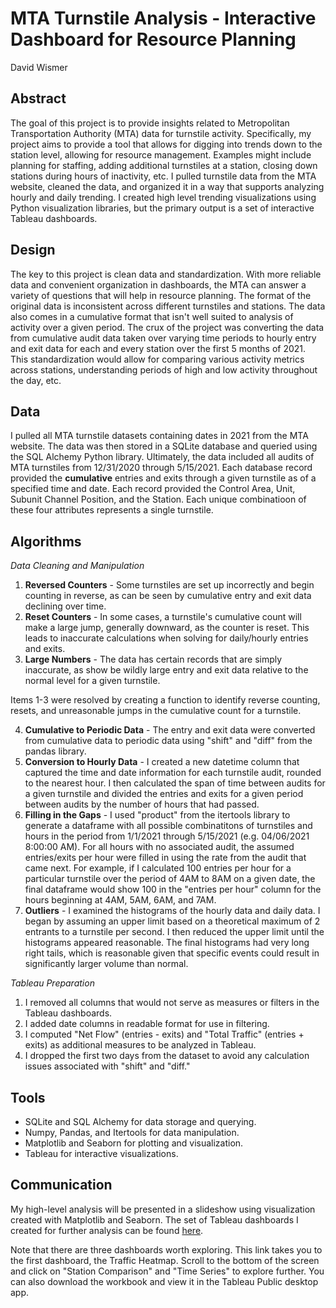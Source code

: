 # MTA Turnstile Analysis - Interactive Dashboard for Resource Planning
David Wismer

## Abstract
The goal of this project is to provide insights related to Metropolitan Transportation Authority (MTA) data for turnstile activity. Specifically, my project aims to provide a tool that allows for digging into trends down to the station level, allowing for resource management. Examples might include planning for staffing, adding additional turnstiles at a station, closing down stations during hours of inactivity, etc. I pulled turnstile data from the MTA website, cleaned the data, and organized it in a way that supports analyzing hourly and daily trending. I created high level trending visualizations using Python visualization libraries, but the primary output is a set of interactive Tableau dashboards.

## Design
The key to this project is clean data and standardization. With more reliable data and convenient organization in dashboards, the MTA can answer a variety of questions that will help in resource planning. The format of the original data is inconsistent across different turnstiles and stations. The data also comes in a cumulative format that isn't well suited to analysis of activity over a given period. The crux of the project was converting the data from cumulative audit data taken over varying time periods to hourly entry and exit data for each and every station over the first 5 months of 2021. This standardization would allow for comparing various activity metrics across stations, understanding periods of high and low activity throughout the day, etc.

## Data
I pulled all MTA turnstile datasets containing dates in 2021 from the MTA website. The data was then stored in a SQLite database and queried using the SQL Alchemy Python library. Ultimately, the data included all audits of MTA turnstiles from 12/31/2020 through 5/15/2021. Each database record provided the **cumulative** entries and exits through a given turnstile as of a specified time and date. Each record provided the Control Area, Unit, Subunit Channel Position, and the Station. Each unique combinatioon of these four attributes represents a single turnstile.

## Algorithms

*Data Cleaning and Manipulation*
1. **Reversed Counters** - Some turnstiles are set up incorrectly and begin counting in reverse, as can be seen by cumulative entry and exit data declining over time.
2. **Reset Counters** - In some cases, a turnstile's cumulative count will make a large jump, generally downward, as the counter is reset. This leads to inaccurate calculations when solving for daily/hourly entries and exits.
3. **Large Numbers** - The data has certain records that are simply inaccurate, as show be wildly large entry and exit data relative to the normal level for a given turnstile.

Items 1-3 were resolved by creating a function to identify reverse counting, resets, and unreasonable jumps in the cumulative count for a turnstile.

4. **Cumulative to Periodic Data** - The entry and exit data were converted from cumulative data to periodic data using "shift" and "diff" from the pandas library.
5. **Conversion to Hourly Data** - I created a new datetime column that captured the time and date information for each turnstile audit, rounded to the nearest hour. I then calculated the span of time between audits for a given turnstile and divided the entries and exits for a given period between audits by the number of hours that had passed.
6. **Filling in the Gaps** - I used "product" from the itertools library to generate a dataframe with all possible combinatitons of turnstiles and hours in the period from 1/1/2021 through 5/15/2021 (e.g. 04/06/2021 8:00:00 AM). For all hours with no associated audit, the assumed entries/exits per hour were filled in using the rate from the audit that came next. For example, if I calculated 100 entries per hour for a particular turnstile over the period of 4AM to 8AM on a given date, the final dataframe would show 100 in the "entries per hour" column for the hours beginning at 4AM, 5AM, 6AM, and 7AM.
7. **Outliers** - I examined the histograms of the hourly data and daily data. I began by assuming an upper limit based on a theoretical maximum of 2 entrants to a turnstile per second. I then reduced the upper limit until the histograms appeared reasonable. The final histograms had very long right tails, which is reasonable given that specific events could result in significantly larger volume than normal.

*Tableau Preparation*
1. I removed all columns that would not serve as measures or filters in the Tableau dashboards.
2. I added date columns in readable format for use in filtering.
3. I computed "Net Flow" (entries - exits) and "Total Traffic" (entries + exits) as additional measures to be analyzed in Tableau.
4. I dropped the first two days from the dataset to avoid any calculation issues associated with "shift" and "diff."

## Tools
- SQLite and SQL Alchemy for data storage and querying.
- Numpy, Pandas, and Itertools for data manipulation.
- Matplotlib and Seaborn for plotting and visualization.
- Tableau for interactive visualizations.

## Communication
My high-level analysis will be presented in a slideshow using visualization created with Matplotlib and Seaborn. The set of Tableau dashboards I created for further analysis can be found [here](https://public.tableau.com/profile/david.wismer#!/vizhome/MTATurnstileAnalysis-MetisBootcamp/TrafficHeatmap).

Note that there are three dashboards worth exploring. This link takes you to the first dashboard, the Traffic Heatmap. Scroll to the bottom of the screen and click on "Station Comparison" and "Time Series" to explore further. You can also download the workbook and view it in the Tableau Public desktop app.

